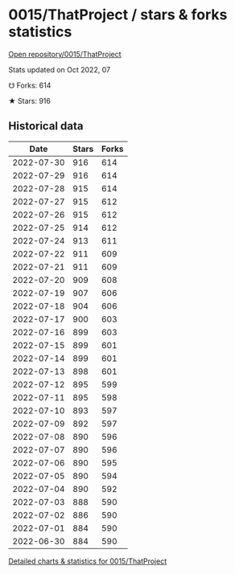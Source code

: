 # 0015/ThatProject / stars & forks statistics

[Open repository/0015/ThatProject](https://github.com/0015/ThatProject)

Stats updated on Oct 2022, 07

☋ Forks: 614

★ Stars: 916

## Historical data
| Date | Stars | Forks |
|------|-------|-------|
| 2022-07-30 | 916 | 614 | 
| 2022-07-29 | 916 | 614 | 
| 2022-07-28 | 915 | 614 | 
| 2022-07-27 | 915 | 612 | 
| 2022-07-26 | 915 | 612 | 
| 2022-07-25 | 914 | 612 | 
| 2022-07-24 | 913 | 611 | 
| 2022-07-22 | 911 | 609 | 
| 2022-07-21 | 911 | 609 | 
| 2022-07-20 | 909 | 608 | 
| 2022-07-19 | 907 | 606 | 
| 2022-07-18 | 904 | 606 | 
| 2022-07-17 | 900 | 603 | 
| 2022-07-16 | 899 | 603 | 
| 2022-07-15 | 899 | 601 | 
| 2022-07-14 | 899 | 601 | 
| 2022-07-13 | 898 | 601 | 
| 2022-07-12 | 895 | 599 | 
| 2022-07-11 | 895 | 598 | 
| 2022-07-10 | 893 | 597 | 
| 2022-07-09 | 892 | 597 | 
| 2022-07-08 | 890 | 596 | 
| 2022-07-07 | 890 | 596 | 
| 2022-07-06 | 890 | 595 | 
| 2022-07-05 | 890 | 594 | 
| 2022-07-04 | 890 | 592 | 
| 2022-07-03 | 888 | 590 | 
| 2022-07-02 | 886 | 590 | 
| 2022-07-01 | 884 | 590 | 
| 2022-06-30 | 884 | 590 | 


[Detailed charts & statistics for 0015/ThatProject](https://reviewgithub.com/rep/0015/ThatProject)
